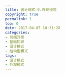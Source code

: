 ```yaml
---
title: 设计模式-9.外观模式
copyright: true
permalink: 1
top: 0
date: 2017-04-07 10:31:28
categories:
- 前端开发
- 基础知识
- 设计模式
- 结构型模式
tags:
- 设计模式
- 外观模式
---
```

